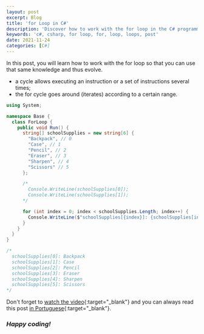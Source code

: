 ```yaml
---
layout: post
excerpt: Blog
title: 'for Loop in C#'
description: 'Discover how to work with the for loop in the C# programming language. Get answers to your questions with the theory and examples presented.'
keywords: 'c#, csharp, for loop, for, loop, loops, post'
date: 2021-11-24
categories: [C#]
---
```


In this post, you will learn how to work with the for loop so that you can use that same knowledge and thus evolve.

- a cycle allows executing an instruction or a set of instructions several times;
- the for cycle goes around (iterates) according to a certain range.

```csharp
using System;

namespace Base {
  class ForLoop {
    public void Run() {
      string[] schoolSupplies = new string[6] {
        "Backpack", // 0
        "Case", // 1
        "Pencil", // 2
        "Eraser", // 3
        "Sharpen", // 4
        "Scissors" // 5
      };

      /*
        Console.WriteLine(schoolSupplies[0]);
        Console.WriteLine(schoolSupplies[1]);
      */

      for (int index = 0; index < schoolSupplies.Length; index++) {
        Console.WriteLine($"schoolSupplies[{index}]: {schoolSupplies[index]}");
      }
    }
  }
}

/*
  schoolSupplies[0]: Backpack
  schoolSupplies[1]: Case
  schoolSupplies[2]: Pencil
  schoolSupplies[3]: Eraser
  schoolSupplies[4]: Sharpen
  schoolSupplies[5]: Scissors
*/
```

Don't forget to [watch the video](https://youtu.be/9h8vh0r3fwk){:target="\_blank"} and you can always read this post [in Portuguese](https://caffeinealgorithm.com/blog/20211124/ciclo-for-em-csharp/){:target="\_blank"}.

### _Happy coding!_
